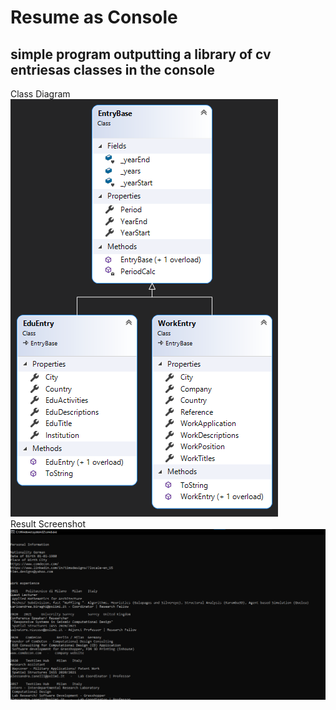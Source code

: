 # Resume as Console

## simple program outputting a library of cv entriesas classes in the console
Class Diagram
![Class Diagram](Class_Diagram_Screenshot%202021-12-20%20032704.png)  
Result Screenshot
![Result Screenshot](Screenshot%202021-12-20%20031603.png)